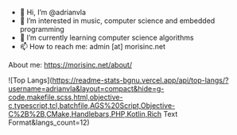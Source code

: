 - 👋 Hi, I’m @adrianvla
- 👀 I’m interested in music, computer science and embedded programming
- 🌱 I’m currently learning computer science algorithms
- 📫 How to reach me: admin [at] morisinc.net

About me: https://morisinc.net/about/

![Top Langs](https://readme-stats-bgnu.vercel.app/api/top-langs/?username=adrianvla&layout=compact&hide=g-code,makefile,scss,html,objective-c,typescript,tcl,batchfile,AGS%20Script,Objective-C%2B%2B,CMake,Handlebars,PHP,Kotlin,Rich Text Format&langs_count=12)

<!---
adrianvla/adrianvla is a ✨ special ✨ repository because its `README.md` (this file) appears on your GitHub profile.
You can click the Preview link to take a look at your changes.
--->
